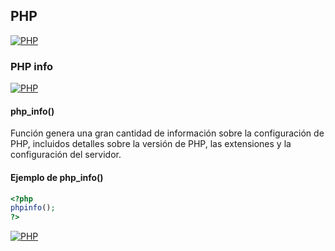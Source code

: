 ## PHP
[![PHP](https://img.shields.io/badge/PHP-787CB5?style=for-the-badge&logo=php&logoColor=white&labelColor=101010)](https://github.com/Alberto-mt/PHP/blob/main/PHP/Apuntes/index.md)

### PHP info
[![PHP](https://img.shields.io/badge/Php_info-44c04c?style=for-the-badge&logo=php&logoColor=white&labelColor=101010)](https://github.com/Alberto-mt/PHP/blob/main/PHP/Apuntes/categories/Php_info.md)

#### php_info()
Función genera una gran cantidad de información sobre la configuración de PHP, incluidos detalles sobre la versión de PHP, las extensiones y la configuración del servidor.

#### Ejemplo de php_info()
```php
<?php
phpinfo();
?>
```

[![PHP](https://img.shields.io/badge/Php_info-44c04c?style=for-the-badge&label=&#9650;&logoColor=white&labelColor=101010)](https://github.com/Alberto-mt/PHP/blob/main/PHP/Apuntes/categories/Php_info.md)
